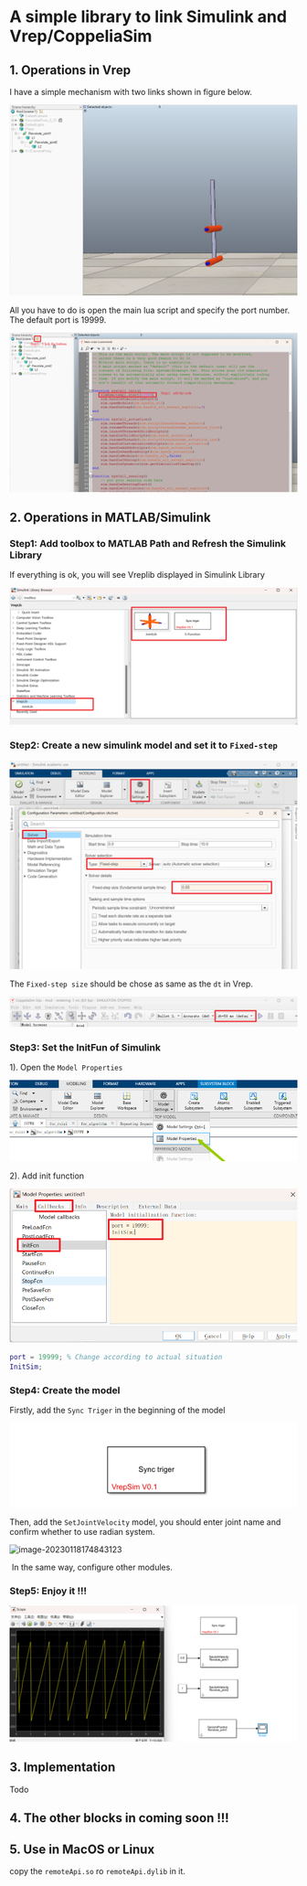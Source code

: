 # A simple library to link Simulink and Vrep/CoppeliaSim

## 1.  Operations in Vrep

I have a simple mechanism with two links shown in figure below. 

![image-20230118171043318](docs/images/image-20230118171043318-16740330473672.png)

All you have to do is open the main lua script and specify the port number. The default port is 19999.

![image-20230118171714383](docs/images/image-20230118171714383.png)

## 2. Operations in MATLAB/Simulink

### Step1: Add toolbox to MATLAB Path and Refresh the Simulink Library

If everything is ok, you will see Vreplib displayed in Simulink Library

![image-20230118172511603](docs/images/image-20230118172511603.png)

### Step2: Create a new simulink model and set it to `Fixed-step`

![image-20230118172154710](docs/images/image-20230118172154710.png)

The `Fixed-step size` should be chose as same as the `dt` in Vrep.

![image-20230118172259049](docs/images/image-20230118172259049.png)

### Step3: Set the InitFun of Simulink

1). Open the `Model Properties `

![image-20230118172759234](docs/images/image-20230118172759234.png)

2).  Add init function

![image-20230118172957670](docs/images/image-20230118172957670.png)

```matlab
port = 19999; % Change according to actual situation
InitSim;
```

### Step4: Create the model

Firstly, add the `Sync Triger` in the beginning of the model

![image-20230118174623706](docs/images/image-20230118174623706.png)

Then, add the `SetJointVelocity` model, you should enter joint name and confirm whether to use radian system.

![image-20230118174843123](assets/image-20230118174843123.png)

​	In the same way, configure other modules.

### Step5: Enjoy it !!!

![image-20230118175144887](docs/images/image-20230118175144887.png)

## 3. Implementation

Todo

## 4. The other blocks in coming soon !!!

## 5. Use in MacOS or Linux

copy the `remoteApi.so` ro `remoteApi.dylib` in it.

